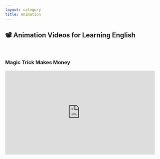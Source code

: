 ```yaml
---
layout: category
title: Animation
---
```


## 📽️ Animation Videos for Learning English

<br>

### Magic Trick Makes Money

<iframe width="480" height="270" src="https://www.youtube.com/embed/oAKzZYr-KIU" title="YouTube video player" frameborder="0" allow="accelerometer; autoplay; clipboard-write; encrypted-media; gyroscope; picture-in-picture" allowfullscreen></iframe>


